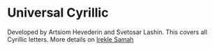 Universal Cyrillic
====
Developed by Artsiom Hevederin and Svetosar Lashin. This covers all Cyrillic letters. More details on [Irekle Samah](http://www.irekle.org/articles/i41.html)